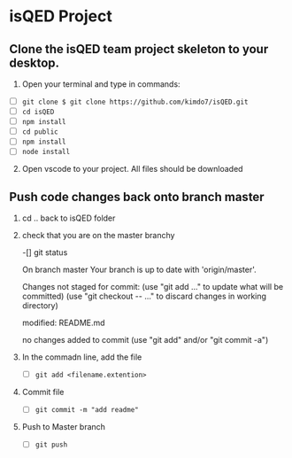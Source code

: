 # isQED Project

## Clone the isQED team project skeleton to your desktop.

1. Open your terminal and type in commands:
-[ ] `git clone $ git clone https://github.com/kimdo7/isQED.git`
-[ ] `cd isQED`
-[ ] `npm install`
-[ ] `cd public`
-[ ] `npm install`
-[ ] `node install`
2. Open vscode to your project.  All files should be downloaded

## Push code changes back onto branch master
1. cd .. back to isQED folder
2. check that you are on the master branchy

    -[] git status

    On branch master
    Your branch is up to date with 'origin/master'.

    Changes not staged for commit:
    (use "git add <file>..." to update what will be committed)
    (use "git checkout -- <file>..." to discard changes in working directory)

	modified:   README.md

    no changes added to commit (use "git add" and/or "git commit -a")

3. In the commadn line, add the file
    -[ ] `git add <filename.extention>`
4. Commit file
    -[ ] `git commit -m "add readme"`
5. Push to Master branch
    -[ ] `git push` 